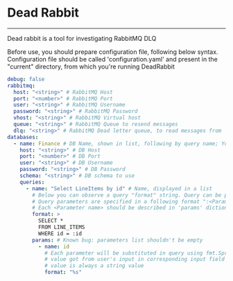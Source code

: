 # Dead Rabbit

---

Dead rabbit is a tool for investigating RabbitMQ DLQ

Before use, you should prepare configuration file, following below syntax. Configuration file should be called 'configuration.yaml' and present in the "current" directory, from which you're running DeadRabbit 

```yaml
debug: false
rabbitmq:
  host: "<string>" # RabbitMQ Host
  port: "<number>" # RabbitMQ Port
  user: "<string>" # RabbitMQ Username
  password: "<string>" # RabbitMQ Password
  vhost: "<string>" # RabbitMQ Virtual host
  queue: "<string>" # RabbitMQ Queue to resend messages
  dlq: "<string>" # RabbitMQ Dead letter queue, to read messages from
databases:
  - name: Finance # DB Name, shown in list, following by query name; You could specify more than 1 db
    host: "<string>" # DB Host
    port: "<number>" # DB Port
    user: "<string>" # DB Username
    password: "<string>" # DB Password
    schema: "<string>" # DB schema to use
    queries:
      - name: "Select LineItems by id" # Name, displayed in a list
        # Below you can observe a query "format" string. Query can be parametrized. 
        # Query parameters are specified in a following format ":<Parameter name>"
        # Each <Parameter name> should be described in 'params' dictionary with same 'params.name'
        format: >
          SELECT *
          FROM LINE_ITEMS
          WHERE id = :id
        params: # Known bug: parameters list shouldn't be empty
          - name: id
            # Each parameter will be substituted in query using fmt.Sprintf(format, value)
            # value got from user's input in corresponding input field in dialog
            # value is always a string value
            format: "%s"
```
